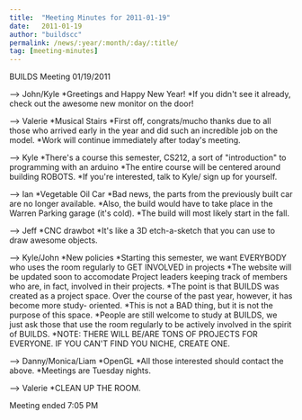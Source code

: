 ```yaml
---
title:  "Meeting Minutes for 2011-01-19"
date:   2011-01-19
author: "buildscc"
permalink: /news/:year/:month/:day/:title/
tag: [meeting-minutes]
---
```


BUILDS Meeting
01/19/2011

--> John/Kyle
*Greetings and Happy New Year!
*If you didn't see it already, check out the awesome new monitor on the door!

--> Valerie
*Musical Stairs
*First off, congrats/mucho thanks due to all those who arrived early in the year and did such an incredible job on the model.
*Work will continue immediately after today's meeting.

--> Kyle
*There's a course this semester, CS212, a sort of "introduction" to programming with an arduino
*The entire course will be centered around building ROBOTS.
*If you're interested, talk to Kyle/ sign up for yourself.

--> Ian
*Vegetable Oil Car
*Bad news, the parts from the previously built car are no longer available.
*Also, the build would have to take place in the Warren Parking garage (it's cold).
*The build will most likely start in the fall.

--> Jeff
*CNC drawbot
*It's like a 3D etch-a-sketch that you can use to draw awesome objects.

--> Kyle/John
*New policies
*Starting this semester, we want EVERYBODY who uses the room regularly to GET INVOLVED in projects
*The website will be updated soon to accomodate Project leaders keeping track of members who are, in fact, involved in their projects.
*The point is that BUILDS was created as a project space. Over the course of the past year, however, it has become more study- oriented.
*This is not a BAD thing, but it is not the purpose of this space.
*People are still welcome to study at BUILDS, we just ask those that use the room regularly to be actively involved in the spirit of BUILDS.
*NOTE: THERE WILL BE/ARE TONS OF PROJECTS FOR EVERYONE. IF YOU CAN'T FIND YOU NICHE, CREATE ONE.

--> Danny/Monica/Liam
*OpenGL
*All those interested should contact the above.
*Meetings are Tuesday nights.

--> Valerie
*CLEAN UP THE ROOM.

Meeting ended 7:05 PM